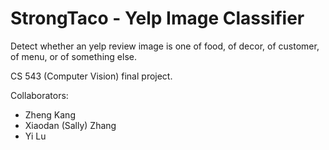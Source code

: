 # StrongTaco - Yelp Image Classifier

Detect whether an yelp review image is one of food, of decor, of customer, of menu, or of something else.

CS 543 (Computer Vision) final project.  

Collaborators:
* Zheng Kang  
* Xiaodan (Sally) Zhang  
* Yi Lu  
